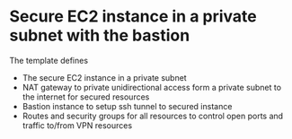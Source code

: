 # Secure EC2 instance in a private subnet with the bastion

The template defines 
- The secure EC2 instance in a private subnet
- NAT gateway to private unidirectional access form a private 
subnet to the internet for secured resources
- Bastion instance to setup ssh tunnel to secured instance 
- Routes and security groups for all resources to control open ports and traffic to/from VPN resources 
